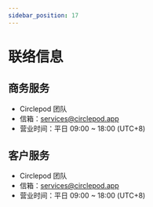 ```yaml
---
sidebar_position: 17
---
```

# 联络信息

## 商务服务

- Circlepod 团队 
- 信箱：[services@circlepod.app](mailto:services@circlepod.app)
- 营业时间：平日 09:00 ~ 18:00 (UTC+8)  

## 客户服务

- Circlepod 团队 
- 信箱：[services@circlepod.app](mailto:services@circlepod.app)
- 营业时间：平日 09:00 ~ 18:00 (UTC+8) 